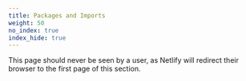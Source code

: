 ```yaml
---
title: Packages and Imports
weight: 50
no_index: true
index_hide: true
---
```


This page should never be seen by a user, as Netlify will redirect their
browser to the first page of this section.
